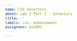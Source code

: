 ```yaml
---
name: CSS Selectors
about: Lab 3 Part 2 - Selectors
title: ''
labels: css, enhancement
assignees: wis003

---
```



